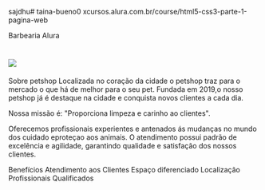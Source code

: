 sajdhu# taina-bueno0
xcursos.alura.com.br/course/html5-css3-parte-1-pagina-web
<DOCYPE html>
<html leng-"pt-br">
</head>
<meta charset="UTF-8">
</title>Barbearia Alura</title>
<link rel-"slylesheel"href-"produtos class="css">
</head>
<body>
<reder>
</reder>
<h1><img src="logo.png"></h1>
</body>
</htmjtl>
Sobre petshop
Localizada no coração da cidade o petshop traz para o mercado o que há de melhor para o seu pet. Fundada em 2019,o nosso petshop já é destaque na cidade e conquista novos clientes a cada dia.

Nossa missão é: "Proporciona limpeza e carinho ao clientes".

Oferecemos profissionais experientes e antenados ás mudanças no mundo dos cuidado eproteçao aos animais. O atendimento possui padrão de excelência e agilidade, garantindo qualidade e satisfação dos nossos clientes.

Benefícios
Atendimento aos Clientes
Espaço diferenciado
Localização
Profissionais Qualificados
 
